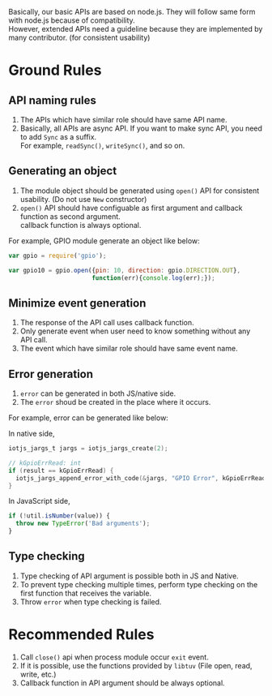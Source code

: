 Basically, our basic APIs are based on node.js. They will follow same form with node.js because of compatibility.<br>
However, extended APIs need a guideline because they are implemented by many contributor. (for consistent usability)


# Ground Rules

## API naming rules
1. The APIs which have similar role should have same API name. 
2. Basically, all APIs are async API. If you want to make sync API, you need to add `Sync` as a suffix.<br>For example, `readSync()`, `writeSync()`, and so on.

## Generating an object 
1. The module object should be generated using `open()` API for consistent usability. (Do not use `New` constructor)
2. `open()` API should have configuable as first argument and callback function as second argument.<br>callback function is always optional.

For example, GPIO module generate an object like below:
```javascript
var gpio = require('gpio');

var gpio10 = gpio.open({pin: 10, direction: gpio.DIRECTION.OUT}, 
                       function(err){console.log(err);});
```

## Minimize event generation
1. The response of the API call uses callback function.
2. Only generate event when user need to know something without any API call.
3. The event which have similar role should have same event name.

## Error generation
1. `error` can be generated in both JS/native side.
2. The `error` shoud be created in the place where it occurs.

For example, error can be generated like below:

In native side,
```c
iotjs_jargs_t jargs = iotjs_jargs_create(2);

// kGpioErrRead: int
if (result == kGpioErrRead) {
  iotjs_jargs_append_error_with_code(&jargs, "GPIO Error", kGpioErrRead);
}
```

In JavaScript side,
```javascript
if (!util.isNumber(value)) {
  throw new TypeError('Bad arguments');
}
```

## Type checking
1. Type checking of API argument is possible both in JS and Native.
2. To prevent type checking multiple times, perform type checking on the first function that receives the variable.
3. Throw `error` when type checking is failed.


# Recommended Rules
1. Call `close()` api when process module occur `exit` event.
2. If it is possible, use the functions provided by `libtuv` (File open, read, write, etc.)
3. Callback function in API argument should be always optional.
